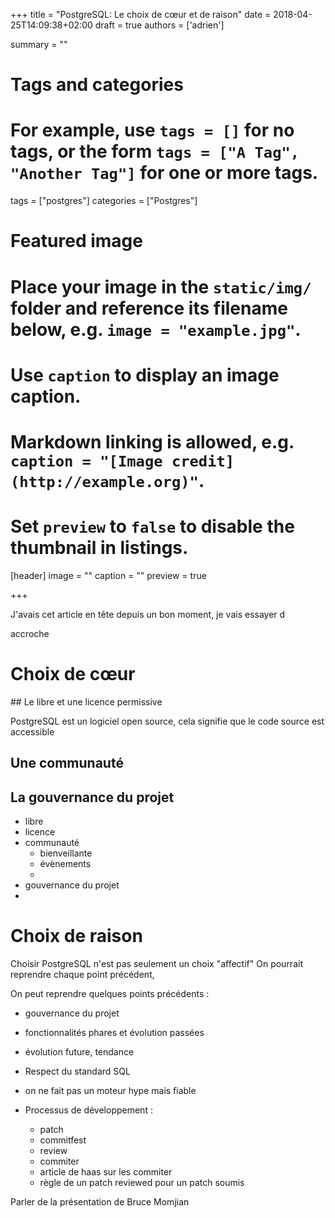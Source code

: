 +++
title = "PostgreSQL: Le choix de cœur et de raison"
date = 2018-04-25T14:09:38+02:00
draft = true
authors = ['adrien']

summary = ""


# Tags and categories
# For example, use `tags = []` for no tags, or the form `tags = ["A Tag", "Another Tag"]` for one or more tags.
tags = ["postgres"]
categories = ["Postgres"]

# Featured image
# Place your image in the `static/img/` folder and reference its filename below, e.g. `image = "example.jpg"`.
# Use `caption` to display an image caption.
#   Markdown linking is allowed, e.g. `caption = "[Image credit](http://example.org)"`.
# Set `preview` to `false` to disable the thumbnail in listings.
[header]
image = ""
caption = ""
preview = true

+++

J'avais cet article en tête depuis un bon moment, je vais essayer d

accroche

# Choix de cœur

## Le libre et une licence permissive

PostgreSQL est un logiciel open source, cela signifie que le code source
est accessible

## Une communauté

## La gouvernance du projet

- libre
- licence
- communauté
  - bienveillante
  - évènements
  -
- gouvernance du projet
-

# Choix de raison

Choisir PostgreSQL n'est pas seulement un choix "affectif" On pourrait reprendre chaque point précédent,

On peut reprendre quelques points précédents :
- gouvernance du projet
- fonctionnalités phares et évolution passées
- évolution future, tendance

- Respect du standard SQL
- on ne fait pas un moteur hype mais fiable

- Processus de développement :
  - patch
  - commitfest
  - review
  - commiter
  - article de haas sur les commiter
  - règle de un patch reviewed pour un patch soumis


Parler de la présentation de Bruce Momjian
